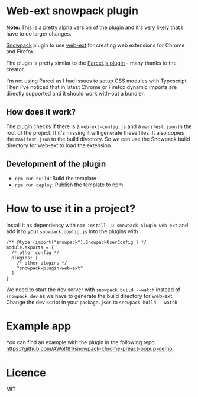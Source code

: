 # Web-ext snowpack plugin

**Note:** This is a pretty alpha version of the plugin and it's very likely that I have to do larger changes.

[Snowpack](https://www.snowpack.dev/) plugin to use [web-ext](https://www.npmjs.com/package/web-ext) for creating web extensions for Chrome and Firefox.

The plugin is pretty similar to the [Parcel.js plugin](https://github.com/mmktomato/parcel-plugin-web-ext-tool) - many thanks to the creator.

I'm not using Parcel as I had issues to setup CSS modules with Typescript. Then I've noticed that in latest Chrome or Firefox dynamic imports are directly supported and it should work with-out a bundler.

## How does it work?
The plugin checks if there is a `web-ext-config.js` and a `manifest.json` in the root of the project.
If it's missing it will generate these files.
It also copies the `manifest.json` to the build directory. So we can use the Snowpack build directory for web-ext to load the extension.

## Development of the plugin
- `npm run build`: Build the template
- `npm run deploy`: Publish the template to npm

# How to use it in a project?
Install it as dependency with `npm install -D snowpack-plugin-web-ext` and add it to your `snowpack.config.js` into the plugins with 
```
/** @type {import("snowpack").SnowpackUserConfig } */
module.exports = {
  /* other config */
  plugins: [
    /* other plugins */
    "snowpack-plugin-web-ext"
  ]
}
```

We need to start the dev server with `snowpack build --watch` instead of `snowpack dev` as we have to generate the build directory for web-ext. Change the dev script in your `package.json` to `snowpack build --watch`

# Example app
You can find an example with the plugin in the following repo https://github.com/AWolf81/snowpack-chrome-preact-popup-demo.

# Licence
MIT
